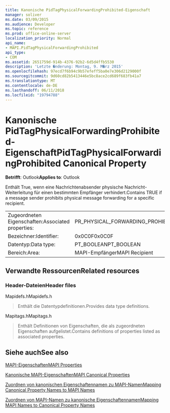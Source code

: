 ```yaml
---
title: Kanonische PidTagPhysicalForwardingProhibited-Eigenschaft
manager: soliver
ms.date: 03/09/2015
ms.audience: Developer
ms.topic: reference
ms.prod: office-online-server
localization_priority: Normal
api_name:
- MAPI.PidTagPhysicalForwardingProhibited
api_type:
- COM
ms.assetid: 2651759d-914b-4376-92b2-6d5d4ffb5530
description: 'Letzte �nderung: Montag, 9. M�rz 2015'
ms.openlocfilehash: 97ecd7f6b94c9b57efeff5ba0e7e306d2129000f
ms.sourcegitcommit: 9d60cd82b5413446e5bc8ace2cd689f683fb41a7
ms.translationtype: MT
ms.contentlocale: de-DE
ms.lasthandoff: 06/11/2018
ms.locfileid: "19794788"
---
```

# <a name="pidtagphysicalforwardingprohibited-canonical-property"></a><span data-ttu-id="3db6b-103">Kanonische PidTagPhysicalForwardingProhibited-Eigenschaft</span><span class="sxs-lookup"><span data-stu-id="3db6b-103">PidTagPhysicalForwardingProhibited Canonical Property</span></span>

  
  
<span data-ttu-id="3db6b-104">**Betrifft**: Outlook</span><span class="sxs-lookup"><span data-stu-id="3db6b-104">**Applies to**: Outlook</span></span> 
  
<span data-ttu-id="3db6b-105">Enthält True, wenn eine Nachrichtenabsender physische Nachricht-Weiterleitung für einen bestimmten Empfänger verhindert.</span><span class="sxs-lookup"><span data-stu-id="3db6b-105">Contains TRUE if a message sender prohibits physical message forwarding for a specific recipient.</span></span>
  
|||
|:-----|:-----|
|<span data-ttu-id="3db6b-106">Zugeordneten Eigenschaften:</span><span class="sxs-lookup"><span data-stu-id="3db6b-106">Associated properties:</span></span>  <br/> |<span data-ttu-id="3db6b-107">PR_PHYSICAL_FORWARDING_PROHIBITED</span><span class="sxs-lookup"><span data-stu-id="3db6b-107">PR_PHYSICAL_FORWARDING_PROHIBITED</span></span>  <br/> |
|<span data-ttu-id="3db6b-108">Bezeichner:</span><span class="sxs-lookup"><span data-stu-id="3db6b-108">Identifier:</span></span>  <br/> |<span data-ttu-id="3db6b-109">0x0C0F</span><span class="sxs-lookup"><span data-stu-id="3db6b-109">0x0C0F</span></span>  <br/> |
|<span data-ttu-id="3db6b-110">Datentyp:</span><span class="sxs-lookup"><span data-stu-id="3db6b-110">Data type:</span></span>  <br/> |<span data-ttu-id="3db6b-111">PT_BOOLEAN</span><span class="sxs-lookup"><span data-stu-id="3db6b-111">PT_BOOLEAN</span></span>  <br/> |
|<span data-ttu-id="3db6b-112">Bereich:</span><span class="sxs-lookup"><span data-stu-id="3db6b-112">Area:</span></span>  <br/> |<span data-ttu-id="3db6b-113">MAPI-Empfänger</span><span class="sxs-lookup"><span data-stu-id="3db6b-113">MAPI Recipient</span></span>  <br/> |
   
## <a name="related-resources"></a><span data-ttu-id="3db6b-114">Verwandte Ressourcen</span><span class="sxs-lookup"><span data-stu-id="3db6b-114">Related resources</span></span>

### <a name="header-files"></a><span data-ttu-id="3db6b-115">Header-Dateien</span><span class="sxs-lookup"><span data-stu-id="3db6b-115">Header files</span></span>

<span data-ttu-id="3db6b-116">Mapidefs.h</span><span class="sxs-lookup"><span data-stu-id="3db6b-116">Mapidefs.h</span></span>
  
> <span data-ttu-id="3db6b-117">Enthält die Datentypdefinitionen.</span><span class="sxs-lookup"><span data-stu-id="3db6b-117">Provides data type definitions.</span></span>
    
<span data-ttu-id="3db6b-118">Mapitags.h</span><span class="sxs-lookup"><span data-stu-id="3db6b-118">Mapitags.h</span></span>
  
> <span data-ttu-id="3db6b-119">Enthält Definitionen von Eigenschaften, die als zugeordneten Eigenschaften aufgelistet.</span><span class="sxs-lookup"><span data-stu-id="3db6b-119">Contains definitions of properties listed as associated properties.</span></span>
    
## <a name="see-also"></a><span data-ttu-id="3db6b-120">Siehe auch</span><span class="sxs-lookup"><span data-stu-id="3db6b-120">See also</span></span>



[<span data-ttu-id="3db6b-121">MAPI-Eigenschaften</span><span class="sxs-lookup"><span data-stu-id="3db6b-121">MAPI Properties</span></span>](mapi-properties.md)
  
[<span data-ttu-id="3db6b-122">Kanonische MAPI-Eigenschaften</span><span class="sxs-lookup"><span data-stu-id="3db6b-122">MAPI Canonical Properties</span></span>](mapi-canonical-properties.md)
  
[<span data-ttu-id="3db6b-123">Zuordnen von kanonischen Eigenschaftennamen zu MAPI-Namen</span><span class="sxs-lookup"><span data-stu-id="3db6b-123">Mapping Canonical Property Names to MAPI Names</span></span>](mapping-canonical-property-names-to-mapi-names.md)
  
[<span data-ttu-id="3db6b-124">Zuordnen von MAPI-Namen zu kanonische Eigenschaftennamen</span><span class="sxs-lookup"><span data-stu-id="3db6b-124">Mapping MAPI Names to Canonical Property Names</span></span>](mapping-mapi-names-to-canonical-property-names.md)


